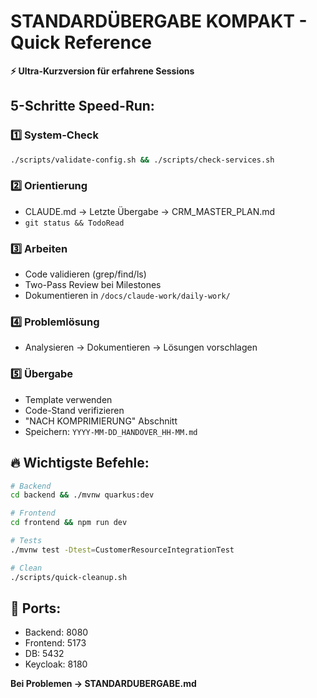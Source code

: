 # STANDARDÜBERGABE KOMPAKT - Quick Reference

**⚡ Ultra-Kurzversion für erfahrene Sessions**

## 5-Schritte Speed-Run:

### 1️⃣ System-Check
```bash
./scripts/validate-config.sh && ./scripts/check-services.sh
```

### 2️⃣ Orientierung
- CLAUDE.md → Letzte Übergabe → CRM_MASTER_PLAN.md
- `git status && TodoRead`

### 3️⃣ Arbeiten
- Code validieren (grep/find/ls)
- Two-Pass Review bei Milestones
- Dokumentieren in `/docs/claude-work/daily-work/`

### 4️⃣ Problemlösung
- Analysieren → Dokumentieren → Lösungen vorschlagen

### 5️⃣ Übergabe
- Template verwenden
- Code-Stand verifizieren
- "NACH KOMPRIMIERUNG" Abschnitt
- Speichern: `YYYY-MM-DD_HANDOVER_HH-MM.md`

## 🔥 Wichtigste Befehle:
```bash
# Backend
cd backend && ./mvnw quarkus:dev

# Frontend  
cd frontend && npm run dev

# Tests
./mvnw test -Dtest=CustomerResourceIntegrationTest

# Clean
./scripts/quick-cleanup.sh
```

## 📍 Ports:
- Backend: 8080
- Frontend: 5173
- DB: 5432
- Keycloak: 8180

**Bei Problemen → STANDARDUBERGABE.md**